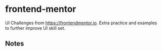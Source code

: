 # frontend-mentor
UI Challenges from https://frontendmentor.io.  Extra practice and examples to further improve UI skill set.

## Notes
